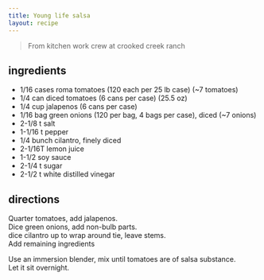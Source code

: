 ```yaml
---
title: Young life salsa
layout: recipe
---
```


> From kitchen work crew at crooked creek ranch

## ingredients
* 1/16 cases roma tomatoes (120 each per 25 lb case) (~7 tomatoes)
* 1/4 can diced tomatoes (6 cans per case) (25.5 oz)
* 1/4 cup jalapenos (6 cans per case)
* 1/16 bag green onions (120 per bag, 4 bags per case), diced (~7 onions)
* 2-1/8 t salt
* 1-1/16 t pepper
* 1/4 bunch cilantro, finely diced
* 2-1/16T lemon juice
* 1-1/2 soy sauce
* 2-1/4 t sugar
* 2-1/2 t white distilled vinegar

## directions
Quarter tomatoes, add jalapenos.  
Dice green onions, add non-bulb parts.  
dice cilantro up to wrap around tie, leave stems.  
Add remaining ingredients

Use an immersion blender, mix until tomatoes are of salsa substance.  
Let it sit overnight.
